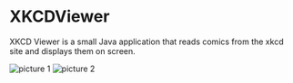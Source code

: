 # XKCDViewer
XKCD Viewer is a small Java application that reads comics from the xkcd site and displays them on screen.

![picture 1](https://raw.github.com/lacraig2/XKCDViewer/blob/master/images/Screen%20Shot%202015-08-12%20at%206.20.48%20PM.png)
![picture 2](https://raw.github.com/lacraig2/XKCDViewer/blob/master/images/Screen%20Shot%202015-08-12%20at%206.23.25%20PM.png)

